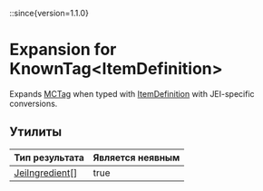 ::since{version=1.1.0}
# Expansion for KnownTag&lt;ItemDefinition&gt;

Expands [MCTag](/vanilla/api/tag/MCTag) when typed with [ItemDefinition](/vanilla/api/item/ItemDefinition) with JEI-specific conversions.

## Утилиты

| Тип результата                                                  | Является неявным |
| --------------------------------------------------------------- | ---------------- |
| [JeiIngredient](/mods/JEITweaker/API/Component/JeiIngredient)[] | true             |

